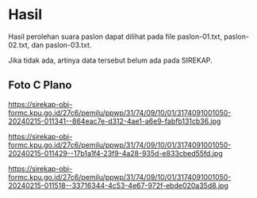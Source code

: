 # Hasil

Hasil perolehan suara paslon dapat dilihat pada file paslon-01.txt, paslon-02.txt, dan paslon-03.txt.

Jika tidak ada, artinya data tersebut belum ada pada SIREKAP.

## Foto C Plano

https://sirekap-obj-formc.kpu.go.id/27c6/pemilu/ppwp/31/74/09/10/01/3174091001050-20240215-011341--864eac7e-d312-4ae1-a6e9-fabfb131cb36.jpg

https://sirekap-obj-formc.kpu.go.id/27c6/pemilu/ppwp/31/74/09/10/01/3174091001050-20240215-011429--17b1a1f4-23f9-4a28-935d-e833cbed55fd.jpg

https://sirekap-obj-formc.kpu.go.id/27c6/pemilu/ppwp/31/74/09/10/01/3174091001050-20240215-011518--33716344-4c53-4e67-972f-ebde020a35d8.jpg
